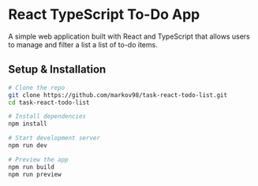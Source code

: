 # React TypeScript To-Do App

A simple web application built with React and TypeScript that allows users to manage and filter a list a list of to-do items.


## Setup & Installation

```bash
# Clone the repo
git clone https://github.com/markov98/task-react-todo-list.git
cd task-react-todo-list

# Install dependencies
npm install

# Start development server
npm run dev

# Preview the app
npm run build
npm run preview
